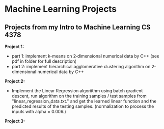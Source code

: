 # Machine Learning Projects 
## Projects from my Intro to Machine Learning CS 4378 
**Project 1:**  

- part 1: implement k-means on 2‐dimensional numerical data by C++ (see pdf in folder for full description)
- part 2: implement hierarchical agglomerative clustering algorithm on 2‐dimensional numerical data by C++

**Project 2:** 

- Implement the Linear Regression algoriithm using batch gradient descent, run algorithm on the training samples / test samples from "linear_regression_data.txt." and get the learned linear function and the predicted results of the testing samples. (normalization to process the inputs with alpha = 0.006.)

**Project 3:**

